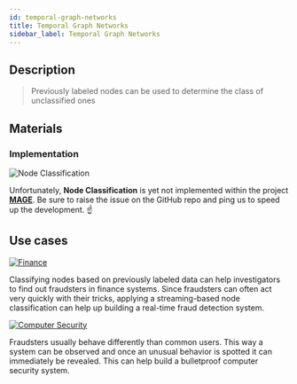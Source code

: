 ```yaml
---
id: temporal-graph-networks
title: Temporal Graph Networks
sidebar_label: Temporal Graph Networks
---
```


## Description





> Previously labeled nodes can be used to determine the class of unclassified ones

## Materials

### Implementation

![Node Classification](https://img.shields.io/badge/Not_implemented-EB3434?style=for-the-badge&logo=github&logoColor=white)

Unfortunately, **Node Classification** is yet not implemented within the project [**MAGE**](https://github.com/memgraph/mage). Be sure to raise the issue on the GitHub repo and ping us to speed up the development. :point_up:
## Use cases

[![Finance](https://img.shields.io/badge/Finance-Application-8A477F?style=for-the-badge)](/use-cases/finance.md)

Classifying nodes based on previously labeled data can help investigators to find out fraudsters in finance systems. Since fraudsters can often act very quickly with their tricks, applying a streaming-based node classification can help up building a real-time fraud detection system.

[![Computer Security](https://img.shields.io/badge/Computer_Security-Application-8A477F?style=for-the-badge)](/use-cases/computer-security.md)

Fraudsters usually behave differently than common users. This way a system can be observed and once an unusual behavior is spotted it can immediately be revealed. This can help build a bulletproof computer security system.
